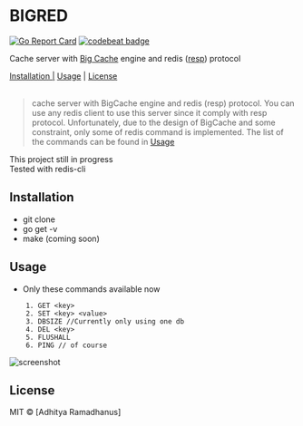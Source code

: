 # BIGRED

[![Go Report Card](https://goreportcard.com/badge/github.com/AdhityaRamadhanus/bigred)](https://goreportcard.com/report/github.com/AdhityaRamadhanus/bigred)  [![codebeat badge](https://codebeat.co/badges/07a83b1f-0cae-4ed9-8c56-67e526909798)](https://codebeat.co/projects/github-com-adhityaramadhanus-bigred-master)

Cache server with [Big Cache](https://github.com/allegro/bigcache) engine and redis ([resp](https://redis.io/topics/protocol)) protocol

<p>
  <a href="#installation">Installation |</a>
  <a href="#usage">Usage</a> |
  <a href="#licenses">License</a>
  <br><br>
  <blockquote>
	cache server with BigCache engine and redis (resp) protocol. You can use any redis client to use this server since it comply with resp protocol. Unfortunately, due to the design of BigCache and some constraint, only some of redis command is implemented. The list of the commands can be found in <a href="#usage">Usage</a>
  </blockquote>
  This project still in progress<br>
  Tested with redis-cli
</p>

Installation
------------
* git clone
* go get -v
* make (coming soon)

Usage
------------
* Only these commands available now
```
    1. GET <key>
    2. SET <key> <value>
    3. DBSIZE //Currently only using one db
    4. DEL <key>
    5. FLUSHALL
    6. PING // of course
```

![screenshot](https://cloud.githubusercontent.com/assets/5761975/23824951/5b5e9c2a-06b3-11e7-8e9c-c68dc4ff45f4.png)


License
----

MIT © [Adhitya Ramadhanus]

